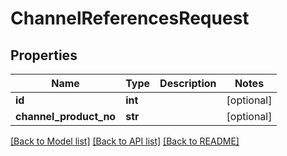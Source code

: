 # ChannelReferencesRequest

## Properties
Name | Type | Description | Notes
------------ | ------------- | ------------- | -------------
**id** | **int** |  | [optional] 
**channel_product_no** | **str** |  | [optional] 

[[Back to Model list]](../README.md#documentation-for-models) [[Back to API list]](../README.md#documentation-for-api-endpoints) [[Back to README]](../README.md)


